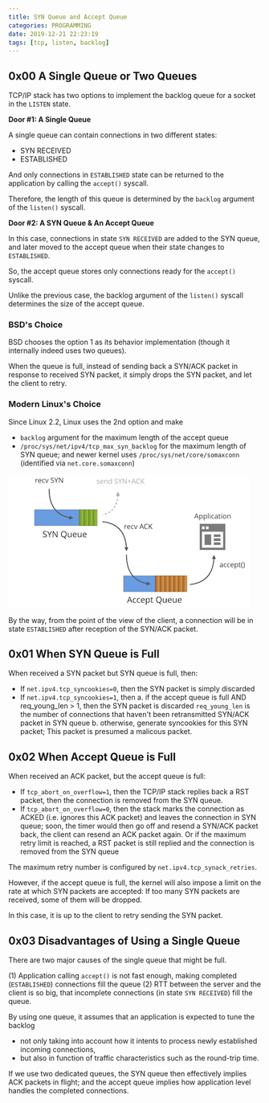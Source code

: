 ```yaml
---
title: SYN Queue and Accept Queue
categories: PROGRAMMING
date: 2019-12-21 22:23:19
tags: [tcp, listen, backlog]
---
```

## 0x00 A Single Queue or Two Queues

TCP/IP stack has two options to implement the backlog queue for a socket in the `LISTEN` state.

**Door #1: A Single Queue**

A single queue can contain connections in two different states:

- SYN RECEIVED
- ESTABLISHED

And only connections in `ESTABLISHED` state can be returned to the application by calling the `accept()` syscall.

Therefore, the length of this queue is determined by the `backlog` argument of the `listen()` syscall.

**Door #2: A SYN Queue & An Accept Queue**

In this case, connections in state `SYN RECEIVED` are added to the SYN queue, and later moved to the accept queue when their state changes to `ESTABLISHED`.
<!-- more -->
So, the accept queue stores only connections ready for the `accept()` syscall.

Unlike the previous case, the backlog argument of the `listen()` syscall determines the size of the accept queue.

### BSD's Choice

BSD chooses the option 1 as its behavior implementation (though it internally indeed uses two queues).

When the queue is full, instead of sending back a SYN/ACK packet in response to received SYN packet, it simply drops the SYN packet, and let the client to retry.

### Modern Linux's Choice

Since Linux 2.2, Linux uses the 2nd option and make

- `backlog` argument for the maximum length of the accept queue
- `/proc/sys/net/ipv4/tcp_max_syn_backlog` for the maximum length of SYN queue; and newer kernel uses `/proc/sys/net/core/somaxconn` (identified via `net.core.somaxconn`)

![](/img/syn-and-accept-queues.png)

By the way, from the point of the view of the client, a connection will be in state `ESTABLISHED` after reception of the SYN/ACK packet.

## 0x01 When SYN Queue is Full

When received a SYN packet but SYN queue is full, then:

- If `net.ipv4.tcp_syncookies=0`, then the SYN packet is simply discarded
- If `net.ipv4.tcp_syncookies=1`, then
    a. if the accept queue is full AND req_young_len > 1, then the SYN packet is discarded
    `req_young_len` is the number of connections that haven't been retransmitted SYN/ACK packet in SYN queue
    b. otherwise, generate syncookies for this SYN packet; This packet is presumed a malicous packet.

## 0x02 When Accept Queue is Full

When received an ACK packet, but the accept queue is full:

- If `tcp_abort_on_overflow=1`, then the TCP/IP stack replies back a RST packet, then the connection is removed from the SYN queue.
- If `tcp_abort_on_overflow=0`, then the stack marks the connection as ACKED (i.e. ignores this ACK packet) and leaves the connection in SYN queue; soon, the timer would then go off and resend a SYN/ACK packet back, the client can resend an ACK packet again.
    Or if the maximum retry limit is reached, a RST packet is still replied and the connection is removed from the SYN queue

The maximum retry number is configured by `net.ipv4.tcp_synack_retries`.

However, if the accept queue is full, the kernel will also impose a limit on the rate at which SYN packets are accepted: If too many SYN packets are received, some of them will be dropped.

In this case, it is up to the client to retry sending the SYN packet.

## 0x03 Disadvantages of Using a Single Queue

There are two major causes of the single queue that might be full.

(1) Application calling `accept()` is not fast enough, making completed (`ESTABLISHED`) connections fill the queue
(2) RTT between the server and the client is so big, that incomplete connections (in state `SYN RECEIVED`) fill the queue.

By using one queue, it assumes that an application is expected to tune the backlog

- not only taking into account how it intents to process newly established incoming connections,
- but also in function of traffic characteristics such as the round-trip time.

If we use two dedicated queues, the SYN queue then effectively implies ACK packets in flight; and the accept queue implies how application level handles the completed connections.
